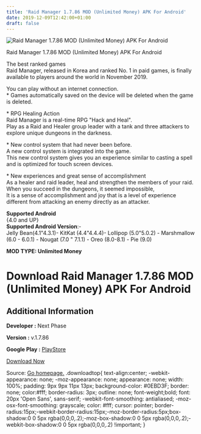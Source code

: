 ```yaml
---
title: 'Raid Manager 1.7.86 MOD (Unlimited Money) APK For Android'
date: 2019-12-09T12:42:00+01:00
draft: false
---
```


![Raid Manager 1.7.86 MOD (Unlimited Money) APK For Android](https://i2.wp.com/apkhome.net/wp-content/uploads/2019/11/Raid-Manager.png "Raid Manager 1.7.86 MOD (Unlimited Money) APK For Android")

  

Raid Manager 1.7.86 MOD (Unlimited Money) APK For Android

The best ranked games  
Raid Manager, released in Korea and ranked No. 1 in paid games, is finally available to players around the world in November 2019.

You can play without an internet connection.  
\* Games automatically saved on the device will be deleted when the game is deleted.

\* RPG Healing Action  
Raid Manager is a real-time RPG "Hack and Heal".  
Play as a Raid and Healer group leader with a tank and three attackers to explore unique dungeons in the darkness.

\* New control system that had never been before.  
A new control system is integrated into the game.  
This new control system gives you an experience similar to casting a spell and is optimized for touch screen devices.

\* New experiences and great sense of accomplishment  
As a healer and raid leader, heal and strengthen the members of your raid.  
When you succeed in the dungeons, it seemed impossible,  
It is a sense of accomplishment and joy that is a level of experience different from attacking an enemy directly as an attacker.

**Supported Android**  
{4.0 and UP}  
**Supported Android Version**:-  
Jelly Bean(4.1"4.3.1)- KitKat (4.4"4.4.4)- Lollipop (5.0"5.0.2) - Marshmallow (6.0 - 6.0.1) - Nougat (7.0 " 7.1.1) - Oreo (8.0-8.1) - Pie (9.0)

**MOD TYPE: Unlimited Money**

Download Raid Manager 1.7.86 MOD (Unlimited Money) APK For Android
==================================================================

Additional Information
----------------------

**Developer :** Next Phase

**Version :** v.1.7.86

**Google Play :** [PlayStore](https://play.google.com/store/apps/details?id=com.NextPhase.RaidManager)

  

[Download Now](https://store4app.co/post/raid-manager-1-7-86-mod-unlimited-money-apk-for-android_1574929864)

  
Source: [Go homepage.](https://store4app.co/post/raid-manager-1-7-86-mod-unlimited-money-apk-for-android_1574929864) .downloadtop{ text-align:center; -webkit-appearance: none; -moz-appearance: none; appearance: none; width: 100%; padding: 9px 9px 11px 13px; background-color: #0EBD3F; border: none; color:#fff; border-radius: 3px; outline: none; font-weight;bold; font: 20px 'Open Sans', sans-serif; -webkit-font-smoothing: antialiased; -moz-osx-font-smoothing: grayscale; color: #fff; cursor: pointer; border-radius:15px;-webkit-border-radius:15px;-moz-border-radius:5px;box-shadow:0 0 5px rgba(0,0,0,.2);-moz-box-shadow:0 0 5px rgba(0,0,0,.2);-webkit-box-shadow:0 0 5px rgba(0,0,0,.2) !important; }